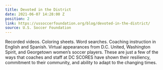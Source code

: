 ```yaml
---
title: Devoted in the District
date: 2021-06-07 14:28:00 Z
position: 2
link: https://ussoccerfoundation.org/blog/devoted-in-the-district/
source: U.S. Soccer Foundation
---
```


Recorded videos. Coloring sheets. Word searches. Coaching instruction in English and Spanish. Virtual appearances from D.C. United, Washington Spirit, and Georgetown women’s soccer players. These are just a few of the ways that coaches and staff at DC SCORES have shown their resiliency, commitment to their community, and ability to adapt to the changing times.
